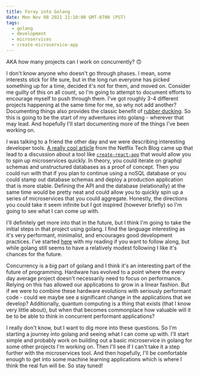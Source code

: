 ```yaml
---
title: Foray into Golang
date: Mon Nov 08 2021 21:10:00 GMT-0700 (PST)
tags:
  - golang
  - development
  - microservices
  - create-microservice-app
---
```


AKA how many projects can I work on concurrently? 🙃

I don't know anyone who doesn't go through phases. I mean, some interests stick for life sure, but in the long run everyone has picked something up for a time, decided it's not for them, and moved on. Consider me guilty of this on all count, so I'm going to attempt to document efforts to encourage myself to push through them. I've got roughly 3-4 different projects happening at the same time for me, so why not add another? Documenting things also provides the classic benefit of [rubber ducking](https://en.wikipedia.org/wiki/Rubber_duck_debugging). So this is going to be the start of my adventures into golang - wherever that may lead. And hopefully I'll start documenting more of the things I've been working on.

I was talking to a friend the other day and we were describing interesting developer tools. [A really cool article](https://netflixtechblog.com/beyond-rest-1b76f7c20ef6) from the Netflix Tech Blog came up that lead to a discussion about a tool like [`create-react-app`](https://reactjs.org/docs/create-a-new-react-app.html) that would allow you to spin up microservices quickly. In theory, you could iterate on graphql schemas and unstructured databases as a proof of concept. Then you could run with that if you plan to continue using a noSQL database or you could stamp out database schemas and deploy a production application that is more stable. Defining the API and the database (relationally) at the same time would be pretty neat and could allow you to quickly spin up a series of microservices that you could aggregate. Honestly, the directions you could take it seem infinite but I got inspired (however briefly) so I'm going to see what I can come up with.

I'll definitely get more into that in the future, but I think I'm going to take the initial steps in that project using golang. I find the language interesting as it's very performant, minimalist, and encourages good development practices. I've started [here](https://reactjs.org/docs/create-a-new-react-app.html) with my reading if you want to follow along, but while golang still seems to have a relatively modest following I like it's chances for the future.

Concurrency is a big part of golang and I think it's an interesting part of the future of programming. Hardware has evolved to a point where the every day average project doesn't necessarily <bold>need</bold> to focus on performance. Relying on this has allowed our applications to grow in a linear fashion. But if we were to combine these hardware evolutions with seriously performant code - could we maybe see a significant change in the applications that we develop? Additionally, quantum computing is a thing that exists (that I know very little about), but when that becomes commonplace how valuable will it be to be able to think in concurrent performant applications?

I really don't know, but I want to dig more into these questions. So I'm starting a journey into golang and seeing what I can come up with. I'll start simple and probably work on building out a basic microservice in golang for some other projects I'm working on. Then I'll see if I can't take it a step further with the microservices tool. And then hopefully, I'll be comfortable enough to get into some machine learning applications which is where I think the real fun will be. So stay tuned!

